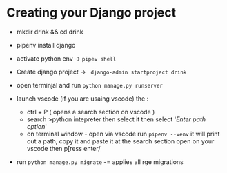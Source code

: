 # Creating your Django project
 - mkdir drink && cd drink
 - pipenv install django
 - activate python env -> `pipev shell`
 - Create django project -> ` django-admin startproject drink`
 - open terminjal and run `python manage.py runserver`
 - launch vscode (if you are usaing vscode) the  :
    *  ctrl + P ( opens a search section on vscode )
    *  search >python intepreter then select it then select '*Enter path option*'
    * on terminal window - open via vscode run `pipenv --venv` it will print out a path, copy it and paste it at the search section open on your vscode then p[ress enter/

- run `python manage.py migrate` -= applies all rge migrations

